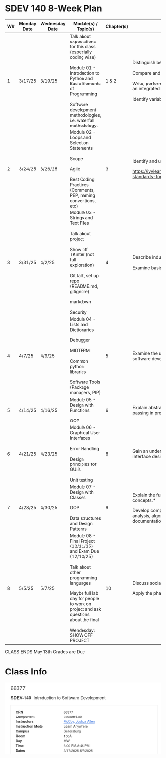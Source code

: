 # SDEV 140 8-Week Plan


| W# | Monday Date | Wednesday Date | Module(s) / Topic(s)                                                                                                                                                                                                                             | Chapter(s) | Major Course Learning Objectives                                                                                                                                                                                                                                                                                                             | 
|----|-------------|----------------|--------------------------------------------------------------------------------------------------------------------------------------------------------------------------------------------------------------------------------------------------|------------|----------------------------------------------------------------------------------------------------------------------------------------------------------------------------------------------------------------------------------------------------------------------------------------------------------------------------------------------| 
| 1  | 3/17/25     | 3/19/25        | Talk about expectations for this class (especially coding wise) <br></br>  Module 01 - Introduction to Python and Basic Elements of Programming <br></br> Software development methodologies, i.e. waterfall methodology.                        | 1 & 2      | Distinguish between systems software and application software. <br></br> Compare and utilize compilers, interpreters, and code generators. <br></br>  Write, perform use-case testing, debug, and document programs in an integrated development environment.   <br></br> Identify variables, constants, and data types used in programming. | 
| 2  | 3/24/25     | 3/26/25        | Module 02 - Loops and Selection Statements <br></br> Scope <br></br> Agile <br></br> Best Coding Practices (Comments, PEP, naming conventions,  etc)                                                                                             | 3          | Identify and use control structures. <br></br>  https://ivylearn.ivytech.edu/courses/1258721/pages/introductory-standards-for-acceptable-software-development                                                                                                                                                                                | 
| 3  | 3/31/25     | 4/2/25         | Module 03 - Strings and Text Files <br></br> Talk about project <br></br> Show off TKinter (not full exploration) <br></br> Git talk, set up repo (README.md, gitignore) <br></br> markdown <br></br>Security                                    | 4          | Describe industry-standard software engineering tools. <br></br>  Examine basic concepts related to secure programming.                                                                                                                                                                                                                      | 
| 4  | 4/7/25      | 4/9/25         | Module 04 - Lists and Dictionaries <br></br> Debugger <br></br>  MIDTERM <br></br> Common python libraries        <br></br> Software Tools (Package managers, PIP)                                                                               | 5          | Examine the use of software repositories and collaboration tools in software development.                                                                                                                                                                                                                                                    | 
| 5  | 4/14/25     | 4/16/25        | Module 05 - Design with Functions <br></br>  OOP                                                                                                                                                                                                 | 6          | Explain abstraction, modularization, functions, and parameter passing in programming.                                                                                                                                                                                                                                                        | 
| 6  | 4/21/25     | 4/23/25        | Module 06 - Graphical User Interfaces <br></br>  Error Handling <br></br>  Design principles for GUI’s  <br></br> Unit testing                                                                                                                   | 8          | Gain an understanding of the basic concepts of good user-interface design.                                                                                                                                                                                                                                                                   | 
| 7  | 4/28/25     | 4/30/25        | Module 07 - Design with Classes <br></br> OOP <br></br>Data structures and Design Patterns                                                                                                                                                       | 9          | Explain the fundamentals of object-oriented programming concepts.* <br></br>  Develop competence in the techniques of systematic problem analysis, algorithm development, program construction, and documentation.                                                                                                                           | 
| 8  | 5/5/25      | 5/7/25         | Module 08 - Final Project (12/11/25) and Exam Due (12/13/25) <br></br> Talk about other programming languages <br></br> Maybe full lab day for people to work on project and ask questions about the final <br></br> Wendesday: SHOW OFF PROJECT | 10         | Discuss social, legal, and ethical issues in software engineering.   <br></br> Apply the phases and design concepts of software development.                                                                                                                                                                                                 |  


CLASS ENDS May 13th Grades are Due

# Class Info

![class_info.png](class_info.png)